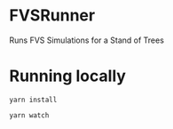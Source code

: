 # FVSRunner
Runs FVS Simulations for a Stand of Trees

# Running locally

`yarn install`

`yarn watch`